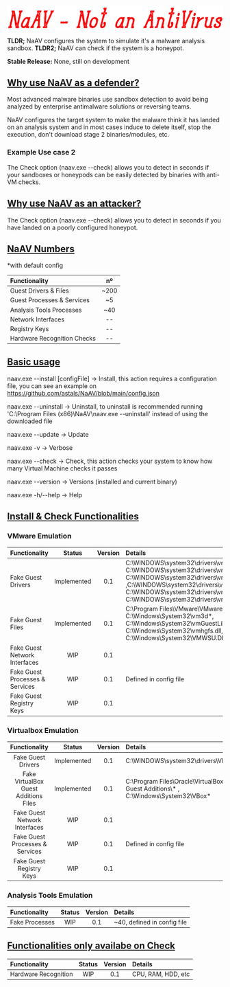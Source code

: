 <p align="center">
<img src="https://raw.githubusercontent.com/astals/NaAv/main/logo.png" />
          
**TLDR;** NaAV configures the system to simulate it's a malware analysis sandbox.
**TLDR2;** NaAV can check if the system is a honeypot.

**Stable Release:** None, still on development

## <ins>Why use NaAV as a defender?</ins>

Most advanced malware binaries use sandbox detection to avoid being analyzed by enterprise antimalware solutions or reversing teams.

NaAV configures the target system to make the malware think it has landed on an analysis system and in most cases induce to delete itself, stop the execution, don't download stage 2 binaries/modules, etc.

### Example Use case 2
The Check option (naav.exe --check) allows you to detect in seconds if your sandboxes or honeypods can be easily detected by binaries with anti-VM checks.

## <ins>Why use NaAV as an attacker?</ins>

The Check option (naav.exe --check) allows you to detect in seconds if you have landed on a poorly configured honeypot.

## <ins>NaAV Numbers</ins>
*with default config

|Functionality | nº |
|:-------------|:-------------:|
| Guest Drivers & Files | ~200 |
| Guest Processes & Services | ~5 |
| Analysis Tools Processes | ~40 |
| Network Interfaces | -- |
| Registry Keys | -- |
| Hardware Recognition Checks | -- |

## <ins>Basic usage</ins>
naav.exe --install [configFile] -> Install, this action requires a configuration file, you can see an example on https://github.com/astals/NaAV/blob/main/config.json

naav.exe --uninstall -> Uninstall, to uninstall is recommended running 'C:\\Program Files (x86)\\NaAV\\naav.exe --uninstall' instead of using the downloaded file

naav.exe --update -> Update

naav.exe -v -> Verbose 

naav.exe --check -> Check, this action checks your system to know how many Virtual Machine checks it passes

naav.exe --version -> Versions (installed and current binary)

naav.exe -h/--help -> Help

## <ins>Install & Check Functionalities</ins>
### VMware Emulation
|Functionality | Status | Version | Details|
|:-------------|:-------------:|:-------------:|:-------------|
| Fake Guest Drivers | Implemented | 0.1 | C:\\WINDOWS\\system32\\drivers\\vm3dmp* C:\\WINDOWS\\system32\\drivers\\vmhgfs.sys, C:\\WINDOWS\\system32\\drivers\\vmmouse.sys ,C:\\WINDOWS\\system32\\drivers\\vmrawdsk.sys, C:\\WINDOWS\\system32\\drivers\\vmmemctl.sys, C:\\WINDOWS\\system32\\drivers\\vmusbmouse.sys|
| Fake Guest Files | Implemented | 0.1 |C:\\Program Files\\VMware\\VMware Tools\\* ,	C:\\Windows\\System32\\vm3d*, C:\\Windows\\System32\\vmGuestLib*,	C:\\Windows\\System32\\vmhgfs.dll, C:\\Windows\\System32\\VMWSU.DLL|
| Fake Guest Network Interfaces | WIP | 0.1 | |
| Fake Guest Processes & Services| WIP | 0.1 | Defined in config file |
| Fake Guest Registry Keys | WIP | 0.1 | |

### Virtualbox Emulation
|Functionality | Status | Version | Details|
|:-------------:|:-------------:|:-------------:|:-------------|
| Fake Guest Drivers | Implemented | 0.1 | C:\\WINDOWS\\system32\\drivers\\VBox* |
| Fake VirtualBox Guest Additions Files| Implemented | 0.1 | C:\\Program Files\\Oracle\\VirtualBox Guest Additions\\* , C:\\Windows\\System32\\VBox*  |
| Fake Guest Network Interfaces | WIP | 0.1 | |
| Fake Guest Processes & Services| WIP | 0.1 | Defined in config file |
| Fake Guest Registry Keys | WIP | 0.1 | |

### Analysis Tools Emulation
|Functionality | Status | Version | Details|
|:-------------|:-------------:|:-------------:|:-------------|
| Fake Processes | WIP | 0.1 | ~40, defined in config file |

## <ins>Functionalities only availabe on Check</ins>

|Functionality | Status | Version | Details|
|:-------------|:-------------:|:-------------:|:-------------|
| Hardware Recognition | WIP | 0.1 | CPU, RAM, HDD, etc |
